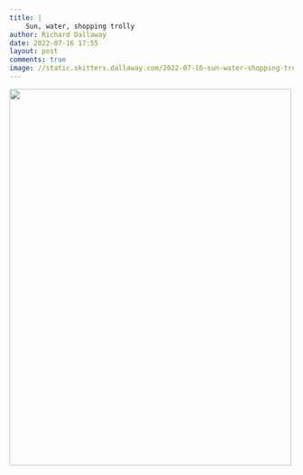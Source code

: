 ```yaml
---
title: |
    Sun, water, shopping trolly
author: Richard Dallaway
date: 2022-07-16 17:55
layout: post
comments: true
image: //static.skitters.dallaway.com/2022-07-16-sun-water-shopping-trolly-fullsize-0.jpeg
---
```


<a href="//static.skitters.dallaway.com/2022-07-16-sun-water-shopping-trolly-fullsize-0.jpeg"><img src="//static.skitters.dallaway.com/2022-07-16-sun-water-shopping-trolly-thumb-0.jpeg" width="500" height="667"></a>

